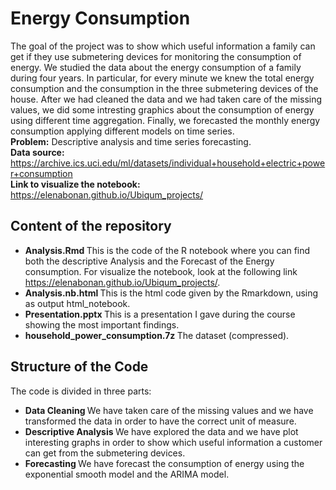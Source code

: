 # Energy Consumption
The goal of the project was to show which useful information a family can get if they use submetering devices for monitoring the consumption of energy. We studied the data about the energy consumption of a family during four years. In particular, for every minute we knew the total energy consumption and the consumption in the three submetering devices of the house. After we had cleaned the data and we had taken care of the missing values, we did some intresting graphics about the consumption of energy using different time aggregation. Finally, we forecasted the monthly energy consumption applying different models on time series. <br>
<b> Problem:</b> Descriptive analysis and time series forecasting. <br>
<b> Data source:</b> https://archive.ics.uci.edu/ml/datasets/individual+household+electric+power+consumption <br>
<b> Link to visualize the notebook: </b> https://elenabonan.github.io/Ubiqum_projects/

## Content of the repository
- <b> Analysis.Rmd </b> This is the code of the R notebook where you can find both the descriptive Analysis and the Forecast of the Energy consumption. For visualize the notebook, look at the following link https://elenabonan.github.io/Ubiqum_projects/.
- <b> Analysis.nb.html </b> This is the html code given by the Rmarkdown, using as output html_notebook.
- <b> Presentation.pptx </b> This is a presentation I gave during the course showing the most important findings. 
- <b> household_power_consumption.7z </b> The dataset (compressed).

## Structure of the Code 
The code is divided in three parts:
- <b> Data Cleaning </b> We have taken care of the missing values and we have transformed the data in order to have the correct unit of measure.
- <b> Descriptive Analysis </b> We have explored the data and we have plot interesting graphs in order to show which useful information a customer can get from the submetering devices.
- <b> Forecasting </b> We have forecast the consumption of energy using the exponential smooth model and the ARIMA model.
